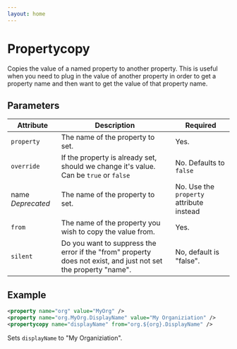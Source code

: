 ```yaml
---
layout: home
---
```

Propertycopy
============

Copies the value of a named property to another property. This is useful when you need to plug in the value of another property in order to get a property name and then want to get the value of that property name.

Parameters
----------

| Attribute         | Description                                                                                                    | Required                                 |
|-------------------|----------------------------------------------------------------------------------------------------------------|------------------------------------------|
| `property`  | The name of the property to set.                                                                               | Yes.                                     |
| `override`  | If the property is already set, should we change it's value. Can be `true` or `false`                          | No. Defaults to `false`                  |
| name *Deprecated* | The name of the property to set.                                                                               | No. Use the `property` attribute instead |
| `from`  | The name of the property you wish to copy the value from.                                                      | Yes.                                     |
| `silent`  | Do you want to suppress the error if the "from" property does not exist, and just not set the property "name". | No, default is "false".                  |

Example
-------

```xml
<property name="org" value="MyOrg" />
<property name="org.MyOrg.DisplayName" value="My Organiziation" />
<propertycopy name="displayName" from="org.${org}.DisplayName" />
```

Sets `displayName` to "My Organiziation".
